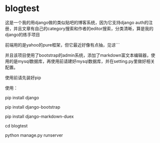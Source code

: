 # blogtest

这是一个我的用django做的类似贴吧的博客系统，因为它支持django auth的注册，并且文章有自己的category搜索和作者的editor搜索，分类清晰，算是我的django的练手项目

前端用的是yahoo的pure框架，但它最近好像有点抽，见谅```

并且该项目使用了bootstrap的admin系统，添加了markdown富文本编辑器，使用的是mysql数据库，再使用前请建好mysql数据库，并在setting.py里做好相关配置。

使用前请先装好pip

使用：

pip install django

pip install django-bootstrap

pip install django-markdown-duex

cd blogtest

python manage.py runserver

